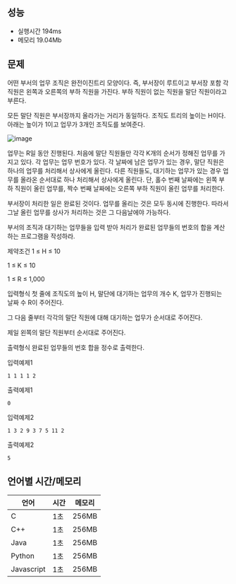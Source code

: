 ## 성능
- 실행시간
194ms
- 메모리
19.04Mb

## 문제

어떤 부서의 업무 조직은 완전이진트리 모양이다. 즉, 부서장이 루트이고 부서장 포함 각 직원은 왼쪽과 오른쪽의 부하 직원을 가진다. 부하 직원이 없는 직원을 말단 직원이라고 부른다.



모든 말단 직원은 부서장까지 올라가는 거리가 동일하다. 조직도 트리의 높이는 H이다. 아래는 높이가 1이고 업무가 3개인 조직도를 보여준다.



![image](https://github.com/nayu1105/Algorithm/assets/72187208/32682d5e-b568-4eeb-8da9-a3a5afe92f4f)




업무는 R일 동안 진행된다. 처음에 말단 직원들만 각각 K개의 순서가 정해진 업무를 가지고 있다. 각 업무는 업무 번호가 있다. 각 날짜에 남은 업무가 있는 경우, 말단 직원은 하나의 업무를 처리해서 상사에게 올린다. 다른 직원들도, 대기하는 업무가 있는 경우 업무를 올라온 순서대로 하나 처리해서 상사에게 올린다. 단, 홀수 번째 날짜에는 왼쪽 부하 직원이 올린 업무를, 짝수 번째 날짜에는 오른쪽 부하 직원이 올린 업무를 처리한다.



부서장이 처리한 일은 완료된 것이다. 업무를 올리는 것은 모두 동시에 진행한다. 따라서 그날 올린 업무를 상사가 처리하는 것은 그 다음날에야 가능하다.



부서의 조직과 대기하는 업무들을 입력 받아 처리가 완료된 업무들의 번호의 합을 계산하는 프로그램을 작성하라.

제약조건
1 ≤ H ≤ 10

1 ≤ K ≤ 10

1 ≤ R ≤ 1,000

입력형식
첫 줄에 조직도의 높이 H, 말단에 대기하는 업무의 개수 K, 업무가 진행되는 날짜 수 R이 주어진다.

그 다음 줄부터 각각의 말단 직원에 대해 대기하는 업무가 순서대로 주어진다.

제일 왼쪽의 말단 직원부터 순서대로 주어진다.

출력형식
완료된 업무들의 번호 합을 정수로 출력한다.

입력예제1
```
1 1 1 1 2
```
출력예제1
```
0
```
입력예제2
```
1 3 2 9 3 7 5 11 2
```
출력예제2
```
5
```
## 언어별 시간/메모리

|언어|	시간	|메모리|
|---|---|---|
|C	|1초	|256MB|
|C++	|1초	|256MB|
|Java	|1초	|256MB|
|Python	|1초	|256MB|
|Javascript	|1초	|256MB|
